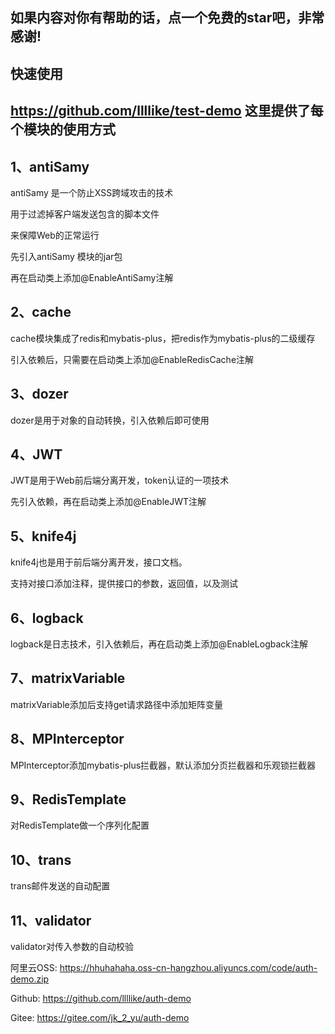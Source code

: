 ## 如果内容对你有帮助的话，点一个免费的star吧，非常感谢!
## 快速使用
## https://github.com/llllike/test-demo 这里提供了每个模块的使用方式

## 1、antiSamy

antiSamy 是一个防止XSS跨域攻击的技术

用于过滤掉客户端发送包含的脚本文件

来保障Web的正常运行

先引入antiSamy 模块的jar包

再在启动类上添加@EnableAntiSamy注解

## 2、cache

cache模块集成了redis和mybatis-plus，把redis作为mybatis-plus的二级缓存

引入依赖后，只需要在启动类上添加@EnableRedisCache注解

## 3、dozer

dozer是用于对象的自动转换，引入依赖后即可使用

## 4、JWT

JWT是用于Web前后端分离开发，token认证的一项技术

先引入依赖，再在启动类上添加@EnableJWT注解

## 5、knife4j

knife4j也是用于前后端分离开发，接口文档。

支持对接口添加注释，提供接口的参数，返回值，以及测试

## 6、logback

logback是日志技术，引入依赖后，再在启动类上添加@EnableLogback注解

## 7、matrixVariable

matrixVariable添加后支持get请求路径中添加矩阵变量

## 8、MPInterceptor

MPInterceptor添加mybatis-plus拦截器，默认添加分页拦截器和乐观锁拦截器

## 9、RedisTemplate

对RedisTemplate做一个序列化配置

## 10、trans

trans邮件发送的自动配置

## 11、validator

validator对传入参数的自动校验

阿里云OSS: https://hhuhahaha.oss-cn-hangzhou.aliyuncs.com/code/auth-demo.zip

Github: https://github.com/llllike/auth-demo

Gitee: https://gitee.com/jk_2_yu/auth-demo
